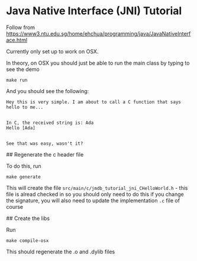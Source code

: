 # Java Native Interface (JNI) Tutorial

Follow from https://www3.ntu.edu.sg/home/ehchua/programming/java/JavaNativeInterface.html

Currently only set up to work on OSX.

In theory, on OSX you should just be able to run the main class by typing to see the demo

```
make run
```

And you should see the following:

```
Hey this is very simple. I am about to call a C function that says hello to me...


In C, the received string is: Ada
Hello [Ada]


See that was easy, wasn't it?
```

## Regenerate the c header file

To do this, run

```
make generate
```

This will create the file `src/main/c/jmdb_tutorial_jni_CHelloWorld.h` - this file is alread checked in so you should only need
to do this if you change the signature, you will also need to update the implementation `.c` file of course

## Create the libs

Run

```
make compile-osx
```

This should regenerate the .o and .dylib files
